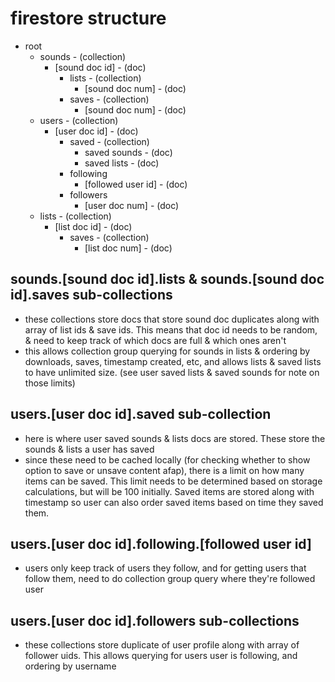 # firestore structure
- root
  - sounds - (collection)
    - [sound doc id] - (doc)
      - lists - (collection)
        - [sound doc num] - (doc)
      - saves - (collection)
        - [sound doc num] - (doc)
  - users - (collection)
    - [user doc id] - (doc)
      - saved - (collection)
        - saved sounds - (doc)
        - saved lists - (doc)
      - following
        - [followed user id] - (doc)
      - followers
        - [user doc num] - (doc)
  - lists - (collection)
    - [list doc id] - (doc)
      - saves - (collection)
        - [list doc num] - (doc)

## sounds.[sound doc id].lists & sounds.[sound doc id].saves sub-collections
- these collections store docs that store sound doc duplicates along with array of list ids & save ids. This means that doc id needs to be random, & need to keep track of which docs are full & which ones aren't
- this allows collection group querying for sounds in lists & ordering by downloads, saves, timestamp created, etc, and allows lists & saved lists to have unlimited size. (see user saved lists & saved sounds for note on those limits)

## users.[user doc id].saved sub-collection
- here is where user saved sounds & lists docs are stored. These store the sounds & lists a user has saved
- since these need to be cached locally (for checking whether to show option to save or unsave content afap), there is a limit on how many items can be saved. This limit needs to be determined based on storage calculations, but will be 100 initially. Saved items are stored along with timestamp so user can also order saved items based on time they saved them.

## users.[user doc id].following.[followed user id]
- users only keep track of users they follow, and for getting users that follow them, need to do collection group query where they're followed user

## users.[user doc id].followers sub-collections
- these collections store duplicate of user profile along with array of follower uids. This allows querying for users user is following, and ordering by username